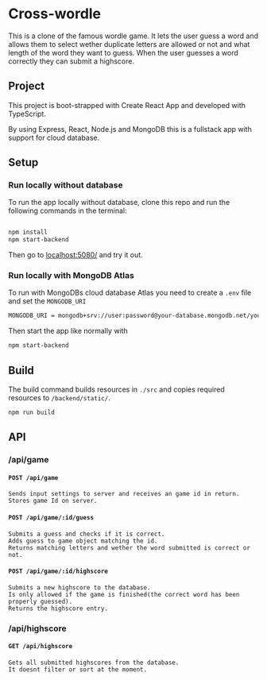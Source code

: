 # Cross-wordle

This is a clone of the famous wordle game. It lets the user guess a word and allows
them to select wether duplicate letters are allowed or not and what length of the word
they want to guess. When the user guesses a word correctly they can submit a highscore.

## Project

This project is boot-strapped with Create React App and developed with TypeScript.

By using Express, React, Node.js and MongoDB this is a fullstack app with
support for cloud database.

## Setup

### Run locally without database

To run the app locally without database, clone this repo and run the following commands
in the terminal:

``` bash

npm install 
npm start-backend

```
Then go to [localhost:5080/](http://localhost:5080/) and try it out.

### Run locally with MongoDB Atlas

To run with MongoDBs cloud database Atlas you need to create a `.env` file and set the
`MONGODB_URI`

```bash
MONGODB_URI = mongodb+srv://user:password@your-database.mongodb.net/your-collection
```

Then start the app like normally with
``` bash
npm start-backend
```

## Build

The build command builds resources in `./src` and copies required resources to `/backend/static/`.

``` bash
npm run build
```

## API

### /api/game
#### `POST /api/game`
    Sends input settings to server and receives an game id in return.
    Stores game Id on server.


#### `POST /api/game/:id/guess`
    Submits a guess and checks if it is correct.
    Adds guess to game object matching the id. 
    Returns matching letters and wether the word submitted is correct or not.

#### `POST /api/game/:id/highscore`
    Submits a new highscore to the database.
    Is only allowed if the game is finished(the correct word has been properly guessed).
    Returns the highscore entry.

### /api/highscore
#### `GET /api/highscore`
    Gets all submitted highscores from the database.
    It doesnt filter or sort at the moment. 